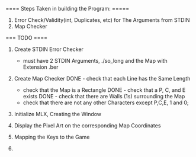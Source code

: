 


====  Steps Taken in building the Program:  =====

1. Error Check/Validity(int, Duplicates, etc) for The Arguments from STDIN
2. Map Checker




=== TODO  ====
 
1. Create STDIN Error Checker
	- must have 2 STDIN Arguments, ./so_long and the Map with Extension .ber

2. Create Map Checker
DONE	- check that each Line has the Same Length
	- check that the Map is a Rectangle
DONE	- check that a P, C, and E exists
DONE	- check that there are Walls (1s) surrounding the Map
	- check that there are not any other Characters except P,C,E, 1 and 0;

3. Initialize MLX, Creating the Window
4. Display the Pixel Art on the corresponding Map Coordinates
5. Mapping the Keys to the Game
6. 



